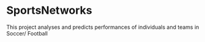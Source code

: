 # SportsNetworks
This project analyses and predicts performances of individuals and teams in Soccer/ Football
